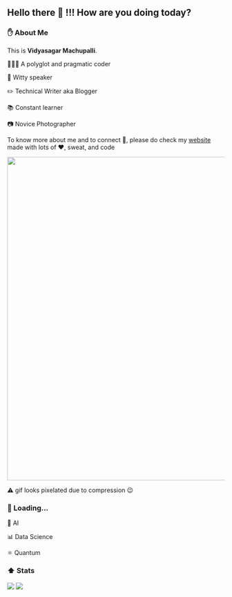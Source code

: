 ## Hello there 👋 !!! How are you doing today?

### :raised_hand: About Me
This is **Vidyasagar Machupalli**. 

🧑🏽‍💻 A polyglot and pragmatic coder

:loudspeaker: Witty speaker

:pencil2: Technical Writer aka Blogger

:books: Constant learner

:camera: Novice Photographer

To know more about me and to connect :electric_plug:, please do check my [website](https://vidyasagarmsc.github.io) made with lots of :heart:, sweat, and code

[<img src="https://github.com/VidyasagarMSC/VidyasagarMSC/blob/master/vidyasagarmsc_hd.gif" width=750></img>](https://vidyasagarmsc.github.io)

:warning: gif looks pixelated due to compression :wink:

### 🧠 Loading...

:robot: AI

:bar_chart: Data Science

⚛️ Quantum

### :arrow_up: Stats
<div>
<img align="center" src="https://github-readme-stats.vercel.app/api/top-langs/?username=VidyasagarMSC&theme=default" />
<img align="center" src="https://github-readme-stats.vercel.app/api/?username=VidyasagarMSC&theme=default" />
</div>
